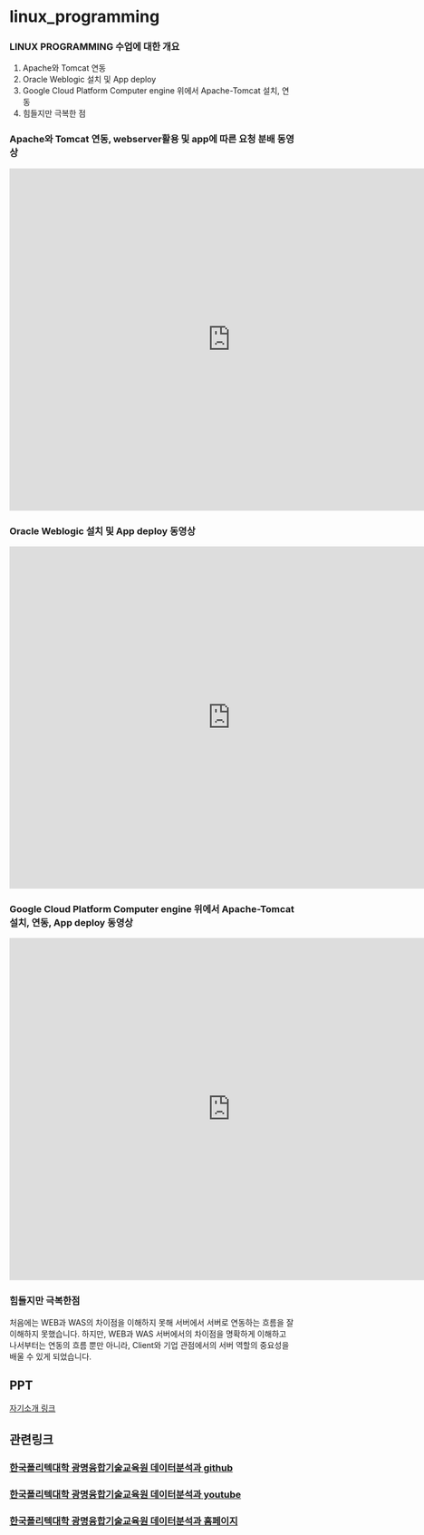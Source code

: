 # linux_programming
### LINUX PROGRAMMING 수업에 대한 개요
1. Apache와 Tomcat 연동 <br>
2. Oracle Weblogic 설치 및 App deploy <br>
3. Google Cloud Platform Computer engine 위에서 Apache-Tomcat  설치, 연동<br>
4. 힘들지만 극복한 점 <br>


### Apache와 Tomcat 연동, webserver활용 및 app에 따른 요청 분배 동영상

<iframe width="780" height="604" src="https://www.youtube.com/embed/sMyrGQYc3zs" title="YouTube video player" frameborder="0" allow="accelerometer; autoplay; clipboard-write; encrypted-media; gyroscope; picture-in-picture" allowfullscreen></iframe>
 
 
### Oracle Weblogic 설치 및 App deploy 동영상

<iframe width="780" height="604" src="https://www.youtube.com/embed/AO3lBCUzkIk" title="YouTube video player" frameborder="0" allow="accelerometer; autoplay; clipboard-write; encrypted-media; gyroscope; picture-in-picture" allowfullscreen></iframe>

### Google Cloud Platform Computer engine 위에서 Apache-Tomcat  설치, 연동, App deploy 동영상
<iframe width="780" height="604" src="https://www.youtube.com/embed/OrQqcFWRHuU" title="YouTube video player" frameborder="0" allow="accelerometer; autoplay; clipboard-write; encrypted-media; gyroscope; picture-in-picture" allowfullscreen></iframe>


### 힘들지만 극복한점
처음에는 WEB과 WAS의 차이점을 이해하지 못해 서버에서 서버로 연동하는 흐름을 잘 이해하지 못했습니다. 하지만, WEB과 WAS 서버에서의 차이점을 명확하게 이해하고 나서부터는 연동의 
흐름 뿐만 아니라, Client와 기업 관점에서의 서버 역할의 중요성을 배울 수 있게 되었습니다.

## PPT
[자기소개 링크](https://o365kopo-my.sharepoint.com/:b:/g/personal/heejinlee_office_kopo_ac_kr/Ea_ueurw4h1GlbyNK0mPzwEBms9hIV-SYDNSv5q26pd4PA?e=hCdjHl) <br>

## 관련링크
### [한국폴리텍대학 광명융합기술교육원 데이터분석과 github](https://koposoftware.github.io)
### [한국폴리텍대학 광명융합기술교육원 데이터분석과 youtube](https://www.youtube.com/channel/UCwTOdBeKnZo83qTpqc8-rTQ)
### [한국폴리텍대학 광명융합기술교육원 데이터분석과 홈페이지](https://www.kopo.ac.kr/gm)
